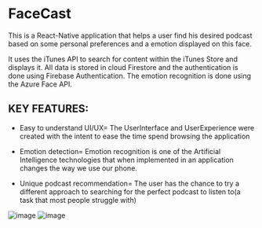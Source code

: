 # FaceCast

This is a React-Native application that helps a user find his desired podcast based on some personal preferences and a emotion displayed on this face. 

It uses the iTunes API to search for content within the iTunes Store and displays it.
All data is stored in cloud Firestore and the authentication is done using Firebase Authentication. 
The emotion recognition is done using the Azure Face API.


## KEY FEATURES:
* Easy to understand UI/UX= The UserInterface and UserExperience were created with the intent to ease the time spend browsing the application

* Emotion detection= Emotion recognition is one of the Artificial Intelligence  technologies that when implemented in an application changes the way we use our phone.

* Unique podcast recommendation= The user has the chance to try a different approach to searching  for the perfect podcast to listen to(a task that most people struggle with)


![image](https://user-images.githubusercontent.com/58532132/219783110-be9a71ab-d161-4f0f-b0ca-ddb2ba7f3e98.png)
![image](https://user-images.githubusercontent.com/58532132/219784951-1c449492-9395-45a2-b39a-290e1905bd5a.png)

